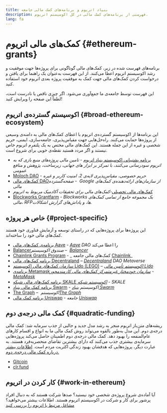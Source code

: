 ```yaml
---
title: بنیاد اتریوم و برنامه‌های کمک مالی جامعه
description: فهرستی از برنامه‌های کمک مالی در کل اکوسیستم اتریوم.
lang: fa
---
```


# کمک‌های مالی اتریوم {#ethereum-grants}

برنامه‌های فهرست شده در زیر، کمک‌های مالی گوناگونی برای پروژه‌ها جهت موفقیت و رشد اکوسیستم اتریوم اعطا می‌کنند. از این فهرست به‌عنوان یک راهنما برای یافتن و درخواست کردن کمک‌های مالی جهت کمک به موفقیت پروژه بعدی اتریوم خود استفاده کنید.

این فهرست توسط جامعه‌ی ما جمع‌آوری می‌شود. اگر چیزی ناقص یا نادرست است، لطفاً این صفحه را ویرایش کنید!

## اکوسیستم گسترده‌ی اتریوم {#broad-ethereum-ecosystem}

این برنامه‌ها از اکوسیستم گسترده‌ی اتریوم با اعطای کمک‌های مالی به دامنه‌ی وسیعی از پروژه‌ها حمایت می‌کنند. راه‌حل‌هایی جهت مقیاس‌پذیری، جامعه‌سازی، ایمنی، حریم شخصی و غیره از این جمله هستند. این کمک‌های مالی مختص به یک پلتفرم اتریوم خاص نیستند و اگر مردد هستید نقطه‌ی خوبی برای شروع است.

- [برنامه پشتیبانی اکوسیستم بنیاد اتریوم](https://esp.ethereum.foundation) - _تامین مالی پروژه‌های منبع بازی که به اتریوم سودرسانی می‌کنند، با تمرکز بر ابزار های جهانی، زیرساخت، پژوهش و منافع عمومی_
- [Moloch DAO](https://www.molochdao.com/) - _حریم خصوصی، مقیاس‌پذیری لایه‌ی 2، امنیت کاربر و غیره_
- [ کمک‌های مالی DAO‏](https://docs.google.com/spreadsheets/d/1XHc-p_MHNRdjacc8uOEjtPoWL86olP4GyxAJOFO0zxY/edit#gid=0) - _صفحه‌گسترده Google از سازمان‌های ارائه‌دهنده‌ی کمک‌های مالی_
- [کمک‌های مالی تحصیلی](https://esp.ethereum.foundation/academic-grants)-_کمک‌های مالی برای تحقیقات آکادمیک مربوط به اتریوم_
- [‏Blockworks Grantfarm‏](https://blockworks.co/grants/programs) - _‏Blockworks یک مجموعه جامع از تمامی کمک‌های مالی، RFPها، و پاداش‌های گزارش اشکالات._

## خاص هر پروژه {#project-specific}

این پروژه‌ها برای پروژه‌هایی که در راستای توسعه و آزمایش فناوری خود هستند کمک‌های مالی خود را ساخته‌اند.

- [برنامه‌ی کمک‌های مالی Aave](https://aavegrants.org/) - _[Aave](https://aave.com/) DAO_ را اعطا می‌کند
- [Balancer‏](https://grants.balancer.community/) – _صندوق اکوسیستم [Balancer‏](https://balancer.fi/)_
- [‏Chainlink Grants Program](https://chain.link/community/grants) - _ کمک‌های مالی جامعه [Chainlink‏](https://chain.link/)_
- [برنامه کمک‌های مالی Decentraland‏](https://governance.decentraland.org/grants/) – _[‏Decentraland](https://decentraland.org/) DAO Metaverse‏_
- [سازمان کمک‌های مالی اکوسیستم Lido‏ (LEGO)](https://lido.fi/lego) – _[اکوسیستم تأمین مالی Lido‏](https://lido.fi/)_
- [برنامه‌ی Metamask‏](https://metamaskgrants.org/) - _[سازمان خودمختار غیرمتمرکز کمک‌های مالی کارمندمحور MetaMask‏](https://metamask.io/)_
- [برنامه کمک‌های مالی شبکه SKALE‏](https://skale.space/developers#grants) - _[اکوسیستم شبکه ](https://skale.space/)‏SKALE‏_
- [برنامه کمک مالی بنیاد Swarm](https://my.ethswarm.org/grants) - _اکوسیستم [بنیاد Swarm](https://www.ethswarm.org/)_
- [The Graph](https://thegraph.com/ecosystem/grants/) – _اکوسیستم [‏The Graph‏](https://thegraph.com/)_
- [برنامه‌ کمک مالی Uniswap](https://www.uniswapfoundation.org/approach) - _جامعه‌ [Uniswap](https://uniswap.org/)_

## کمک مالی درجه‌ی دوم {#quadratic-funding}

ریشه‌های متن‌باز اتریوم منجر به رشد مدل جدید و جالبی از جذب سرمایه شد: کمک مالی درجه‌ی دوم. این مدل به‌طور بالقوه می‌تواند روش کمک مالی ما به انواع و اقسام کارهای عام‌المنفعه را بهبود دهد. کمک مالی درجه‌ی دوم اطمینان حاصل می‌کند پروژه‌هایی سرمایه‌ی بیشتری جذب می‌کنند که دارای بیشترین تقاضای منحصربه‌فرد هستند. به عبارت دیگر، پروژه‌هایی که هدفشان بهبود زندگی اکثریت مردم است. [اطلاعات بیشتر درباره کمک مالی درجه‌ی دوم.](/defi/#quadratic-funding)

- [Gitcoin](https://gitcoin.co/grants)
- [clr.fund](https://clr.fund/)

## کار کردن در اتریوم {#work-in-ethereum}

آیا آماده‌ی شروع پروژه‌ی شخصی خود نیستید؟ صدها شرکت هستند که به دنبال افراد پرشور برای کار و شرکت در اکوسیستم اتریوم هستند. اطلاعات بیشتر می‌خواهید؟ [مشاغل مرتبط با اتریوم را بررسی کنید](/community/get-involved/#ethereum-jobs)
